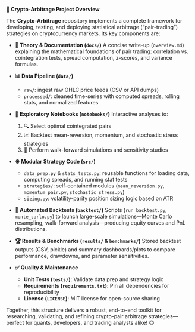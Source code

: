 **🚀 Crypto-Arbitrage Project Overview**

The **Crypto-Arbitrage** repository implements a complete framework for developing, testing, and deploying statistical arbitrage (“pair-trading”) strategies on cryptocurrency markets. Its key components are:

* **📄 Theory & Documentation (`docs/`)**
  A concise write-up (`overview.md`) explaining the mathematical foundations of pair trading: correlation vs. cointegration tests, spread computation, z-scores, and variance formulas.

* **📊 Data Pipeline (`data/`)**

  * `raw/`: ingest raw OHLC price feeds (CSV or API dumps)
  * `processed/`: cleaned time-series with computed spreads, rolling stats, and normalized features

* **📓 Exploratory Notebooks (`notebooks/`)**
  Interactive analyses to:

  1. 🔍 Select optimal cointegrated pairs
  2. 📈 Backtest mean-reversion, momentum, and stochastic stress strategies
  3. 🔄 Perform walk-forward simulations and sensitivity studies

* **⚙️ Modular Strategy Code (`src/`)**

  * `data_prep.py` & `stats_tests.py`: reusable functions for loading data, computing spreads, and running stat tests
  * `strategies/`: self-contained modules (`mean_reversion.py`, `momentum_pair.py`, `stochastic_stress.py`)
  * `sizing.py`: volatility-parity position sizing logic based on ATR

* **🤖 Automated Backtests (`backtest/`)**
  Scripts (`run_backtest.py`, `monte_carlo.py`) to launch large-scale simulations—Monte Carlo resampling, walk-forward analysis—producing equity curves and PnL distributions.

* **🏆 Results & Benchmarks (`results/` & `benchmarks/`)**
  Stored backtest outputs (CSV, pickle) and summary dashboards/plots to compare performance, drawdowns, and parameter sensitivities.

* **✅ Quality & Maintenance**

  * **Unit Tests (`tests/`)**: Validate data prep and strategy logic
  * **Requirements (`requirements.txt`)**: Pin all dependencies for reproducibility
  * **License (`LICENSE`)**: MIT license for open-source sharing

Together, this structure delivers a robust, end-to-end toolkit for researching, validating, and refining crypto-pair arbitrage strategies—perfect for quants, developers, and trading analysts alike! 😊
